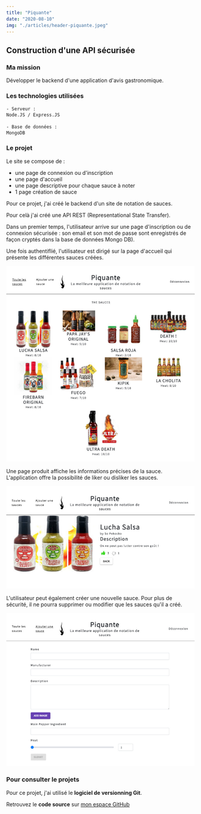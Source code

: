```yaml
---
title: "Piquante"
date: "2020-08-10"
img: "./articles/header-piquante.jpeg"
---
```


## Construction d'une API sécurisée

### Ma mission

Développer le backend d'une application d'avis gastronomique.

### Les technologies utilisées

    - Serveur : 
    Node.JS / Express.JS
    
    - Base de données : 
    MongoDB

### Le projet

Le site se compose de :

- une page de connexion ou d'inscription
- une page d'accueil
- une page descriptive pour chaque sauce à noter
- 1 page création de sauce

Pour ce projet, j'ai créé le backend d'un site de notation de sauces.

Pour celà j'ai créé une API REST (Representational State Transfer).

Dans un premier temps, l'utilisateur arrive sur une page d'inscription ou de connexion sécurisée : son email et son mot de passe sont enregistrés de façon cryptés dans la base de données Mongo DB).

Une fois authentiflié, l'utilisateur est dirigé sur la page d'accueil qui présente les différentes sauces créées.

![Page d'accueil](./img-piquante/accueil-piquante.jpeg)

Une page produit affiche les informations précises de la sauce. L'application offre la possibilité de liker ou disliker les sauces.

![Page produit](./img-piquante/produit-piquante.jpeg)

L'utilisateur peut également créer une nouvelle sauce. Pour plus de sécurité, il ne pourra supprimer ou modifier que les sauces qu'il a créé.

![Page création d'une sauce](./img-piquante/post-piquante.jpeg)

### Pour consulter le projets

Pour ce projet, j'ai utilisé le **logiciel de versionning Git**.

Retrouvez le **code source** sur [mon espace GitHub](https://github.com/Lilimly/piquante "Code source du site Piquante")
